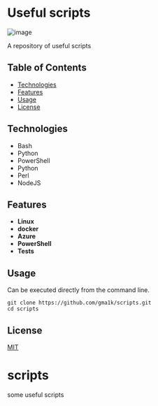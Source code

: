 # Useful scripts

![image](https://github.com/gma1k/scripts/assets/138721734/a5ba1003-3f61-44c7-b63a-e8e7fe5be822)

A repository of useful scripts

## Table of Contents

- [Technologies](#technologies)
- [Features](#features)
- [Usage](#usage)
- [License](#license)

## Technologies

- Bash
- Python
- PowerShell
- Python
- Perl
- NodeJS

## Features

- **Linux**
- **docker**
- **Azure**
- **PowerShell**
- **Tests**

## Usage
Can be executed directly from the command line.

```
git clone https://github.com/gma1k/scripts.git
cd scripts
````

## License

[MIT](LICENSE)






# scripts
some useful scripts
